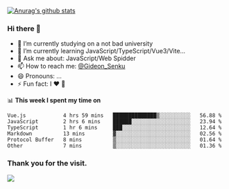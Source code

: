 [![Anurag's github stats](https://github-readme-stats.vercel.app/api?username=gideonsenku)](https://github.com/anuraghazra/github-readme-stats)
### Hi there 👋
- 🔭 I’m currently studying on a not bad university 
- 🌱 I’m currently learning JavaScript/TypeScript/Vue3/Vite...
- 💬 Ask me about: JavaScript/Web Spidder 
- 📫 How to reach me: [@Gideon_Senku](https://t.me/Gideon_Senku)
- 😄 Pronouns: ...
- ⚡ Fun fact: I ❤️ 🎵

📊 **This week I spent my time on**
<!--START_SECTION:waka-->

```text
Vue.js            4 hrs 59 mins   ██████████████▒░░░░░░░░░░   56.88 %
JavaScript        2 hrs 6 mins    ██████░░░░░░░░░░░░░░░░░░░   23.94 %
TypeScript        1 hr 6 mins     ███░░░░░░░░░░░░░░░░░░░░░░   12.64 %
Markdown          13 mins         ▓░░░░░░░░░░░░░░░░░░░░░░░░   02.56 %
Protocol Buffer   8 mins          ▒░░░░░░░░░░░░░░░░░░░░░░░░   01.64 %
Other             7 mins          ▒░░░░░░░░░░░░░░░░░░░░░░░░   01.36 %
```

<!--END_SECTION:waka-->


### Thank you for the visit.
![](http://profile-counter.glitch.me/gideonsenku/count.svg)
<!--
**GideonSenku/GideonSenku** is a ✨ _special_ ✨ repository because its `README.md` (this file) appears on your GitHub profile.

Here are some ideas to get you started:

- 🔭 I’m currently working on ...
- 🌱 I’m currently learning ...
- 👯 I’m looking to collaborate on ...
- 🤔 I’m looking for help with ...
- 💬 Ask me about ...
- 📫 How to reach me: ...
- 😄 Pronouns: ...
- ⚡ Fun fact: ...
-->
